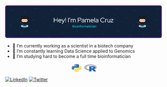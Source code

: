 ![Header](./github-header-image.png)

- 🔭 I’m currently working as a scientist in a biotech company
- 🌱 I’m constantly learning Data Science applied to Genomics
- 👯 I’m studying hard to become a full time bioinformatician

<p align = "center">
  <img align="center" alt="Python" height="30" width="40" src="https://raw.githubusercontent.com/devicons/devicon/master/icons/python/python-original.svg">
  <img align="center" alt="R" height="30" width="40" src="https://raw.githubusercontent.com/devicons/devicon/master/icons/r/r-original.svg">
</p>


[![LinkedIn](https://img.shields.io/badge/LinkedIn-0077B5?style=for-the-badge&logo=linkedin&logoColor=white)](https://www.linkedin.com/in/pamelalcruz/)
[![Twitter](https://img.shields.io/badge/Twitter-1DA1F2?style=for-the-badge&logo=twitter&logoColor=white)](https://twitter.com/pamelaceng)

